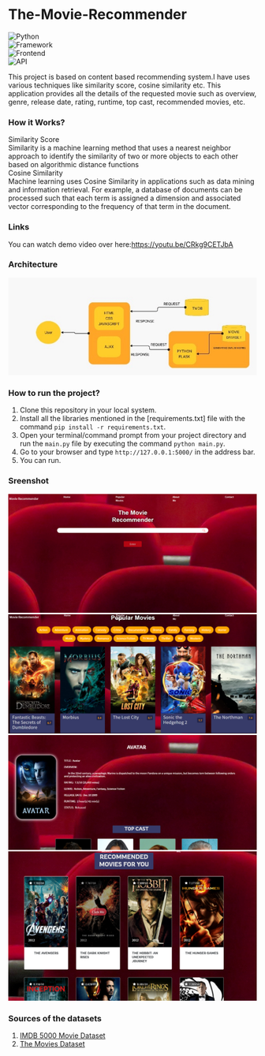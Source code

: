 # The-Movie-Recommender

![Python](https://img.shields.io/badge/Python-3.8-blueviolet)<br>
![Framework](https://img.shields.io/badge/Framework-Flask-red)<br>
![Frontend](https://img.shields.io/badge/Frontend-HTML/CSS/JS-green)<br>
![API](https://img.shields.io/badge/API-TMDB-fcba03)

This project is based on content based recommending system.I have uses various techniques like similarity score, cosine similarity etc.
This application provides all the details of the requested movie such as overview, genre, release date, rating, runtime, top cast, recommended movies, etc.

### How it Works?
Similarity Score<br>
Similarity is a machine learning method that uses a nearest neighbor approach to identify the similarity of two or more objects to each other based on algorithmic distance functions<br>
Cosine Similarity<br>
Machine learning uses Cosine Similarity in applications such as data mining and information retrieval. For example, a database of documents can be processed such that each term is assigned a dimension and associated vector corresponding to the frequency of that term in the document. 

### Links
You can watch demo video over here:https://youtu.be/CRkg9CETJbA<br>

### Architecture
![This is an image](https://github.com/NikhilSoni21/The-Movie-Recommender/blob/main/arch.jpeg)

### How to run the project?

1. Clone this repository in your local system.
2. Install all the libraries mentioned in the [requirements.txt] file with the command `pip install -r requirements.txt`.
3. Open your terminal/command prompt from your project directory and run the `main.py` file by executing the command `python main.py`.
4. Go to your browser and type `http://127.0.0.1:5000/` in the address bar.
5. You can run.

### Sreenshot
![This is an image](https://github.com/NikhilSoni21/The-Movie-Recommender/blob/main/screenshot/Screenshot%202022-05-29%20231052.png)<br>
![This is an image](https://github.com/NikhilSoni21/The-Movie-Recommender/blob/main/screenshot/Screenshot%202022-05-29%20231257.png)
![This is an image](https://github.com/NikhilSoni21/The-Movie-Recommender/blob/main/screenshot/Screenshot%202022-05-29%20231207.png)
![This is an image](https://github.com/NikhilSoni21/The-Movie-Recommender/blob/main/screenshot/Screenshot%202022-05-29%20231230.png)

### Sources of the datasets 

1. [IMDB 5000 Movie Dataset](https://www.kaggle.com/carolzhangdc/imdb-5000-movie-dataset)
2. [The Movies Dataset](https://www.kaggle.com/rounakbanik/the-movies-dataset)
